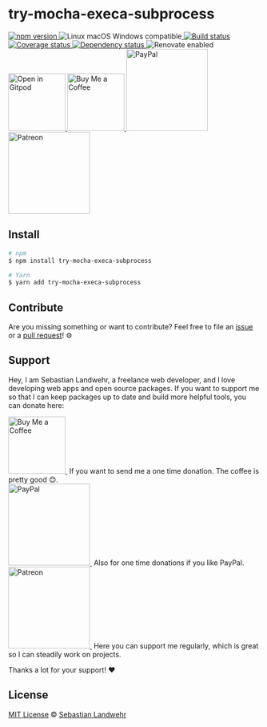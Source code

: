 <!-- TITLE/ -->
# try-mocha-execa-subprocess
<!-- /TITLE -->

<!-- BADGES/ -->
  <p>
    <a href="https://npmjs.org/package/try-mocha-execa-subprocess">
      <img
        src="https://img.shields.io/npm/v/try-mocha-execa-subprocess.svg"
        alt="npm version"
      >
    </a><img src="https://img.shields.io/badge/os-linux%20%7C%C2%A0macos%20%7C%C2%A0windows-blue" alt="Linux macOS Windows compatible"><a href="https://github.com/dword-design/try-mocha-execa-subprocess/actions">
      <img
        src="https://github.com/dword-design/try-mocha-execa-subprocess/workflows/build/badge.svg"
        alt="Build status"
      >
    </a><a href="https://codecov.io/gh/dword-design/try-mocha-execa-subprocess">
      <img
        src="https://codecov.io/gh/dword-design/try-mocha-execa-subprocess/branch/master/graph/badge.svg"
        alt="Coverage status"
      >
    </a><a href="https://david-dm.org/dword-design/try-mocha-execa-subprocess">
      <img src="https://img.shields.io/david/dword-design/try-mocha-execa-subprocess" alt="Dependency status">
    </a><img src="https://img.shields.io/badge/renovate-enabled-brightgreen" alt="Renovate enabled"><br/><a href="https://gitpod.io/#https://github.com/dword-design/try-mocha-execa-subprocess">
      <img
        src="https://gitpod.io/button/open-in-gitpod.svg"
        alt="Open in Gitpod"
        width="114"
      >
    </a><a href="https://www.buymeacoffee.com/dword">
      <img
        src="https://www.buymeacoffee.com/assets/img/guidelines/download-assets-sm-2.svg"
        alt="Buy Me a Coffee"
        width="114"
      >
    </a><a href="https://paypal.me/SebastianLandwehr">
      <img
        src="https://sebastianlandwehr.com/images/paypal.svg"
        alt="PayPal"
        width="163"
      >
    </a><a href="https://www.patreon.com/dworddesign">
      <img
        src="https://sebastianlandwehr.com/images/patreon.svg"
        alt="Patreon"
        width="163"
      >
    </a>
</p>
<!-- /BADGES -->

<!-- DESCRIPTION/ -->

<!-- /DESCRIPTION -->

<!-- INSTALL/ -->
## Install

```bash
# npm
$ npm install try-mocha-execa-subprocess

# Yarn
$ yarn add try-mocha-execa-subprocess
```
<!-- /INSTALL -->

<!-- LICENSE/ -->
## Contribute

Are you missing something or want to contribute? Feel free to file an [issue](https://github.com/dword-design/try-mocha-execa-subprocess/issues) or a [pull request](https://github.com/dword-design/try-mocha-execa-subprocess/pulls)! ⚙️

## Support

Hey, I am Sebastian Landwehr, a freelance web developer, and I love developing web apps and open source packages. If you want to support me so that I can keep packages up to date and build more helpful tools, you can donate here:

<p>
  <a href="https://www.buymeacoffee.com/dword">
    <img
      src="https://www.buymeacoffee.com/assets/img/guidelines/download-assets-sm-2.svg"
      alt="Buy Me a Coffee"
      width="114"
    >
  </a>&nbsp;If you want to send me a one time donation. The coffee is pretty good 😊.<br/>
  <a href="https://paypal.me/SebastianLandwehr">
    <img
      src="https://sebastianlandwehr.com/images/paypal.svg"
      alt="PayPal"
      width="163"
    >
  </a>&nbsp;Also for one time donations if you like PayPal.<br/>
  <a href="https://www.patreon.com/dworddesign">
    <img
      src="https://sebastianlandwehr.com/images/patreon.svg"
      alt="Patreon"
      width="163"
    >
  </a>&nbsp;Here you can support me regularly, which is great so I can steadily work on projects.
</p>

Thanks a lot for your support! ❤️

## License

[MIT License](https://opensource.org/licenses/MIT) © [Sebastian Landwehr](https://sebastianlandwehr.com)
<!-- /LICENSE -->
